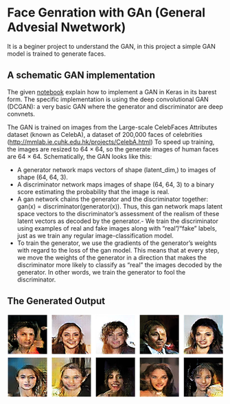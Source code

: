 #  Face Genration with GAn (General Advesial Nwetwork)
It is a beginer project to understand the GAN, in this project a simple GAN model is trained to generate faces.

## A schematic GAN implementation
The given [notebook]() explain how to implement a GAN in Keras in its barest form.
The specific implementation is  using the  deep
convolutional GAN (DCGAN): a very basic GAN where the generator and discriminator
are deep convnets.

The GAN is trained on images from the Large-scale CelebFaces Attributes dataset
(known as CelebA), a dataset of 200,000 faces of celebrities (http://mmlab.ie.cuhk.edu.hk/projects/CelebA.html) To speed up training, the images are resized to 64 × 64,
so the  generate  images of human faces are 64 × 64.
 Schematically, the GAN looks like this:
- A generator network maps vectors of shape (latent_dim,) to images of shape
(64, 64, 3).
- A discriminator network maps images of shape (64, 64, 3) to a binary score
estimating the probability that the image is real.
- A gan network chains the generator and the discriminator together: gan(x) =
discriminator(generator(x)). Thus, this gan network maps latent space vectors to the discriminator’s assessment of the realism of these latent vectors as
decoded by the generator.-  We train the discriminator using examples of real and fake images along with
“real”/“fake” labels, just as we train any regular image-classification model.
- To train the generator, we use the gradients of the generator’s weights with
regard to the loss of the gan model. This means that at every step, we move the
weights of the generator in a direction that makes the discriminator more likely
to classify as “real” the images decoded by the generator. In other words, we
train the generator to fool the discriminator.

## The Generated Output
![img](https://github.com/VISHVAJITK/mldl_Notes/blob/main/srceen%20shot/gan.png?raw=true)
